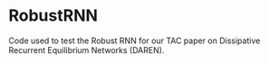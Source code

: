 # RobustRNN
Code used to test the Robust RNN for our TAC paper on Dissipative Recurrent Equilibrium Networks (DAREN).
